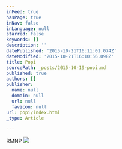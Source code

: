 ```yaml
---
inFeed: true
hasPage: true
inNav: false
inLanguage: null
starred: false
keywords: []
description: ''
datePublished: '2015-10-21T16:11:01.074Z'
dateModified: '2015-10-21T16:10:56.098Z'
title: Popi
sourcePath: _posts/2015-10-19-popi.md
published: true
authors: []
publisher:
  name: null
  domain: null
  url: null
  favicon: null
url: popi/index.html
_type: Article

---
```

RMNP
![](https://the-grid-user-content.s3-us-west-2.amazonaws.com/040d745b-5964-46a9-8162-945d300a466f.jpg)